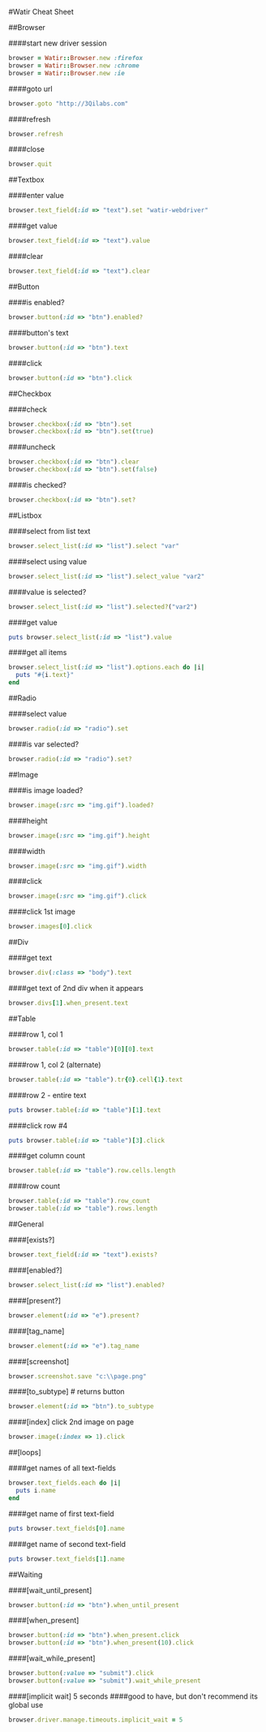 #Watir Cheat Sheet

##Browser

####start new driver session
```ruby
browser = Watir::Browser.new :firefox
browser = Watir::Browser.new :chrome
browser = Watir::Browser.new :ie
```
 
####goto url
```ruby
browser.goto "http://3Qilabs.com"
```

####refresh
```ruby
browser.refresh
```

####close
```ruby
browser.quit
```

##Textbox

####enter value
```ruby
browser.text_field(:id => "text").set "watir-webdriver"
```

####get value
```ruby
browser.text_field(:id => "text").value
```

####clear
```ruby
browser.text_field(:id => "text").clear
```

##Button

####is enabled?
```ruby
browser.button(:id => "btn").enabled?
```

####button's text
```ruby
browser.button(:id => "btn").text
```

####click
```ruby
browser.button(:id => "btn").click
```

##Checkbox

####check
```ruby
browser.checkbox(:id => "btn").set
browser.checkbox(:id => "btn").set(true)
```

####uncheck
```ruby
browser.checkbox(:id => "btn").clear
browser.checkbox(:id => "btn").set(false)
``` 
####is checked?
```ruby
browser.checkbox(:id => "btn").set?
```

##Listbox

####select from list text
```ruby
browser.select_list(:id => "list").select "var"
```

####select using value
```ruby
browser.select_list(:id => "list").select_value "var2"
```

####value is selected?
```ruby
browser.select_list(:id => "list").selected?("var2")
```

####get value
```ruby
puts browser.select_list(:id => "list").value
```

####get all items
```ruby
browser.select_list(:id => "list").options.each do |i|
  puts "#{i.text}"
end
```

##Radio

####select value
```ruby
browser.radio(:id => "radio").set
```

####is var selected?
```ruby
browser.radio(:id => "radio").set?
```

##Image

####is image loaded?
```ruby
browser.image(:src => "img.gif").loaded?
```

####height
```ruby
browser.image(:src => "img.gif").height
```

####width
```ruby
browser.image(:src => "img.gif").width
```

####click
```ruby
browser.image(:src => "img.gif").click
```

####click 1st image
```ruby
browser.images[0].click
```

##Div

####get text
```ruby
browser.div(:class => "body").text
``` 
####get text of 2nd div when it appears
```ruby
browser.divs[1].when_present.text
```

##Table

####row 1, col 1
```ruby
browser.table(:id => "table")[0][0].text
```

####row 1, col 2 (alternate)
```ruby
browser.table(:id => "table").tr{0}.cell{1}.text
```

####row 2 - entire text
```ruby
puts browser.table(:id => "table")[1].text
```

####click row #4
```ruby
puts browser.table(:id => "table")[3].click
```

####get column count
```ruby
browser.table(:id => "table").row.cells.length
```

####row count
```ruby
browser.table(:id => "table").row_count
browser.table(:id => "table").rows.length
```

##General

####[exists?]
```ruby
browser.text_field(:id => "text").exists?
```

####[enabled?]
```ruby
browser.select_list(:id => "list").enabled?
```

####[present?]
```ruby
browser.element(:id => "e").present?
```

####[tag_name]
```ruby
browser.element(:id => "e").tag_name
```

####[screenshot]
```ruby
browser.screenshot.save "c:\\page.png"
```

####[to_subtype] # returns button
```ruby
browser.element(:id => "btn").to_subtype 
```

####[index] click 2nd image on page
```ruby
browser.image(:index => 1).click
```

##[loops]

####get names of all text-fields
```ruby
browser.text_fields.each do |i|
  puts i.name
end
```

####get name of first text-field
```ruby
puts browser.text_fields[0].name
```

####get name of second text-field
```ruby
puts browser.text_fields[1].name
```

##Waiting

####[wait_until_present]
```ruby
browser.button(:id => "btn").when_until_present
```

####[when_present]
```ruby
browser.button(:id => "btn").when_present.click
browser.button(:id => "btn").when_present(10).click
```

####[wait_while_present]
```ruby
browser.button(:value => "submit").click
browser.button(:value => "submit").wait_while_present
```

####[implicit wait] 5 seconds
####good to have, but don't recommend its global use
```ruby
browser.driver.manage.timeouts.implicit_wait = 5
```
